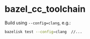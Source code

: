 # bazel_cc_toolchain

Build using `--config=clang`, e.g.:
```bash
bazelisk test --config=clang  //...
```
